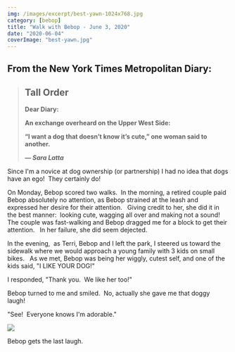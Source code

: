 ```yaml
---
img: /images/excerpt/best-yawn-1024x768.jpg
category: [bebop]
title: "Walk with Bebop - June 3, 2020"
date: "2020-06-04"
coverImage: "best-yawn.jpg"
---
```


## From the New York Times Metropolitan Diary:

> ## **Tall Order**
> 
> **Dear Diary:**
> 
> **An exchange overheard on the Upper West Side:**
> 
> **“I want a dog that doesn’t know it’s cute,” one woman said to another.**
> 
> **_— Sara Latta_**

Since I'm a novice at dog ownership (or partnership) I had no idea that dogs have an ego!  They certainly do!

On Monday, Bebop scored two walks.  In the morning, a retired couple paid Bebop absolutely no attention, as Bebop strained at the leash and expressed her desire for their attention.   Giving credit to her, she did it in the best manner:  looking cute, wagging all over and making not a sound!  The couple was fast-walking and Bebop dragged me for a block to get their attention.   In her failure, she did seem dejected.

In the evening,  as Terri, Bebop and I left the park, I steered us toward the sidewalk where we would approach a young family with 3 kids on small bikes.   As we met, Bebop was being her wiggly, cutest self, and one of the kids said, "I LIKE YOUR DOG!"

I responded, "Thank you.  We like her too!"

Bebop turned to me and smiled.  No, actually she gave me that doggy laugh!

"See!  Everyone knows I'm adorable."

[![](/images/best-yawn-1024x768.jpg)](http://blog.duanemcguire.com/wp-content/uploads/2020/06/best-yawn.jpg)

Bebop gets the last laugh.
